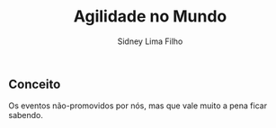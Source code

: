 ﻿---
layout:     post

title:      'Agilidade no Mundo'
author:     Sidney Lima Filho
image:      ''
excerpt:    Os eventos não-promovidos por nós, mas que vale muito a pena ficar sabendo

published:  true
categories: 'post agilidade-no-mundo'
tags:       []
---

## Conceito

Os eventos não-promovidos por nós, mas que vale muito a pena ficar sabendo.